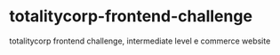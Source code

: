 # totalitycorp-frontend-challenge
totalitycorp frontend challenge, intermediate level e commerce website
